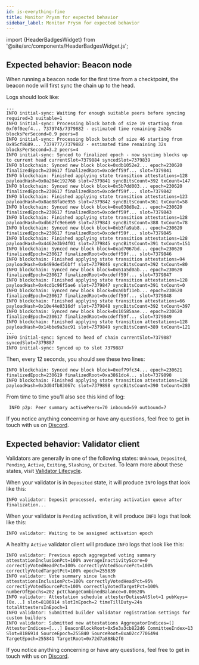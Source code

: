 ```yaml
---
id: is-everything-fine
title: Monitor Prysm for expected behavior
sidebar_label: Monitor Prysm for expected behavior
---
```


import {HeaderBadgesWidget} from '@site/src/components/HeaderBadgesWidget.js';

<HeaderBadgesWidget />

## Expected behavior: Beacon node

When running a beacon node for the first time from a checktpoint, the beacon node will first sync the chain up to the head.

Logs should look like:

    ...
    INFO initial-sync: Waiting for enough suitable peers before syncing required=3 suitable=1
    INFO initial-sync: Processing block batch of size 19 starting from  0xf0f0eef4... 7379745/7379882 - estimated time remaining 2m24s blocksPerSecond=0.9 peers=8
    INFO initial-sync: Processing block batch of size 46 starting from  0x95cf8689... 7379777/7379882 - estimated time remaining 32s blocksPerSecond=3.2 peers=4
    INFO initial-sync: Synced to finalized epoch - now syncing blocks up to current head currentSlot=7379884 syncedSlot=7379839
    INFO blockchain: Synced new block block=0xdb1052e2... epoch=230620 finalizedEpoch=230617 finalizedRoot=0xcdeff59f... slot=7379841
    INFO blockchain: Finished applying state transition attestations=128 payloadHash=0x0a204c192768 slot=7379841 syncBitsCount=392 txCount=147
    INFO blockchain: Synced new block block=0x5b7dd003... epoch=230620 finalizedEpoch=230617 finalizedRoot=0xcdeff59f... slot=7379842
    INFO blockchain: Finished applying state transition attestations=123 payloadHash=0x8ae88fa0e955 slot=7379842 syncBitsCount=361 txCount=58
    INFO blockchain: Synced new block block=0xe038d8e2... epoch=230620 finalizedEpoch=230617 finalizedRoot=0xcdeff59f... slot=7379843
    INFO blockchain: Finished applying state transition attestations=128 payloadHash=0xdb62fc9e6e69 slot=7379843 syncBitsCount=388 txCount=78
    INFO blockchain: Synced new block block=0xb3fa9ab8... epoch=230620 finalizedEpoch=230617 finalizedRoot=0xcdeff59f... slot=7379845
    INFO blockchain: Finished applying state transition attestations=128 payloadHash=0x4462e3b94f01 slot=7379845 syncBitsCount=391 txCount=151
    INFO blockchain: Synced new block block=0xad7067bd... epoch=230620 finalizedEpoch=230617 finalizedRoot=0xcdeff59f... slot=7379846
    INFO blockchain: Finished applying state transition attestations=94 payloadHash=0x6499de456bff slot=7379846 syncBitsCount=392 txCount=80
    INFO blockchain: Synced new block block=0x61a5d0ab... epoch=230620 finalizedEpoch=230617 finalizedRoot=0xcdeff59f... slot=7379847
    INFO blockchain: Finished applying state transition attestations=128 payloadHash=0x4cd1c96f5ae6 slot=7379847 syncBitsCount=391 txCount=0
    INFO blockchain: Synced new block block=0xa0bf11eb... epoch=230620 finalizedEpoch=230617 finalizedRoot=0xcdeff59f... slot=7379848
    INFO blockchain: Finished applying state transition attestations=66 payloadHash=0x10e44e0316df slot=7379848 syncBitsCount=392 txCount=397
    INFO blockchain: Synced new block block=0x10585aae... epoch=230620 finalizedEpoch=230617 finalizedRoot=0xcdeff59f... slot=7379849
    INFO blockchain: Finished applying state transition attestations=128 payloadHash=0x14bbe9a3ac91 slot=7379849 syncBitsCount=389 txCount=121
    ...
    INFO initial-sync: Synced to head of chain currentSlot=7379887 syncedSlot=7379887
    INFO initial-sync: Synced up to slot 7379887


Then, every 12 seconds, you should see these two lines:
    
    INFO blockchain: Synced new block block=0xef79fc34... epoch=230621 finalizedEpoch=230619 finalizedRoot=0xa3861dc4... slot=7379898
    INFO blockchain: Finished applying state transition attestations=128 payloadHash=0x3d04fb83067c slot=7379898 syncBitsCount=390 txCount=280

From time to time you'll also see this kind of log:

     INFO p2p: Peer summary activePeers=70 inbound=59 outbound=7

If you notice anything concerning or have any questions, feel free to get in touch with us on [Discord](https://discord.gg/prysmaticlabs).

## Expected behavior: Validator client

Validators are generally in one of the following states: `Unknown`, `Deposited`, `Pending`, `Active`, `Exiting`, `Slashing`, or `Exited`. To learn more about these states, visit [Validator Lifecycle](../how-prysm-works/validator-lifecycle.md).

When your validator is in `Deposited` state, it will produce `INFO` logs that look like this:

```
INFO validator: Deposit processed, entering activation queue after finalization... 
```

When your validator is `Pending` activation, it will produce `INFO` logs that look like this:

```
INFO validator: Waiting to be assigned activation epoch
```

A healthy `Active` validator client will produce `INFO` logs that look like this:

    INFO validator: Previous epoch aggregated voting summary attestationInclusionPct=100% averageInactivityScore=0 correctlyVotedHeadPct=100% correctlyVotedSourcePct=100% correctlyVotedTargetPct=100% epoch=255839
    INFO validator: Vote summary since launch attestationsInclusionPct=100% correctlyVotedHeadPct=95% correctlyVotedSourcePct=100% correctlyVotedTargetPct=100% numberOfEpochs=202 pctChangeCombinedBalance=0.00620%
    INFO validator: Attestation schedule attesterDutiesAtSlot=1 pubKeys=[0x...] slot=8186914 slotInEpoch=2 timeTillDuty=24s totalAttestersInEpoch=1
    INFO validator: Submitted builder validator registration settings for custom builders
    INFO validator: Submitted new attestations AggregatorIndices=[] AttesterIndices=[...] BeaconBlockRoot=0x5e3a3cb822d6 CommitteeIndex=13 Slot=8186914 SourceEpoch=255840 SourceRoot=0xa02cc7706494 TargetEpoch=255841 TargetRoot=0x72d7a888b2f0


If you notice anything concerning or have any questions, feel free to get in touch with us on [Discord](https://discord.gg/prysmaticlabs).

